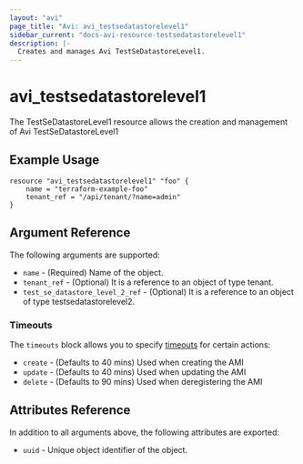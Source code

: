 ```yaml
---
layout: "avi"
page_title: "Avi: avi_testsedatastorelevel1"
sidebar_current: "docs-avi-resource-testsedatastorelevel1"
description: |-
  Creates and manages Avi TestSeDatastoreLevel1.
---
```


# avi_testsedatastorelevel1

The TestSeDatastoreLevel1 resource allows the creation and management of Avi TestSeDatastoreLevel1

## Example Usage

```hcl
resource "avi_testsedatastorelevel1" "foo" {
    name = "terraform-example-foo"
    tenant_ref = "/api/tenant/?name=admin"
}
```

## Argument Reference

The following arguments are supported:

* `name` - (Required) Name of the object.
* `tenant_ref` - (Optional) It is a reference to an object of type tenant.
* `test_se_datastore_level_2_ref` - (Optional) It is a reference to an object of type testsedatastorelevel2.


### Timeouts

The `timeouts` block allows you to specify [timeouts](https://www.terraform.io/docs/configuration/resources.html#timeouts) for certain actions:

* `create` - (Defaults to 40 mins) Used when creating the AMI
* `update` - (Defaults to 40 mins) Used when updating the AMI
* `delete` - (Defaults to 90 mins) Used when deregistering the AMI

## Attributes Reference

In addition to all arguments above, the following attributes are exported:

* `uuid` -  Unique object identifier of the object.

